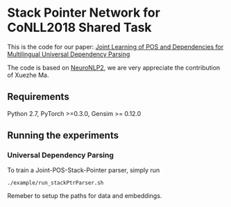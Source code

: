 # Stack Pointer Network for CoNLL2018 Shared Task
This is the code for our paper: [Joint Learning of POS and Dependencies for Multilingual Universal Dependency Parsing]()

The code is based on [NeuroNLP2](https://github.com/XuezheMax/NeuroNLP2), we are very appreciate the contribution of Xuezhe Ma.

## Requirements

Python 2.7, PyTorch >=0.3.0, Gensim >= 0.12.0


## Running the experiments

### Universal Dependency Parsing
To train a Joint-POS-Stack-Pointer parser, simply run

    ./example/run_stackPtrParser.sh
Remeber to setup the paths for data and embeddings.